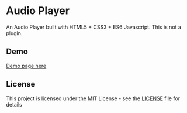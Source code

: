 # Audio Player
An Audio Player built with HTML5 + CSS3 + ES6 Javascript. This is not a plugin.

## Demo
[Demo page here](https://christianbayer.github.io/audio-player/)

## License
This project is licensed under the MIT License - see the [LICENSE](LICENSE) file for details